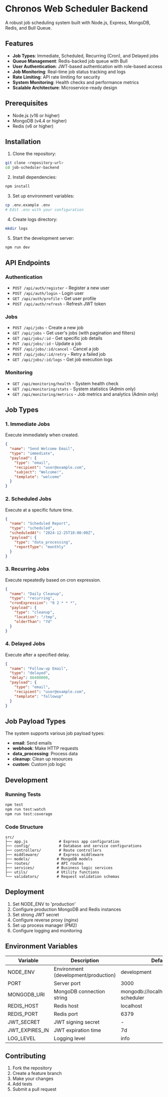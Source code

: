 # Chronos Web Scheduler Backend

A robust job scheduling system built with Node.js, Express, MongoDB, Redis, and Bull Queue.

## Features

- **Job Types**: Immediate, Scheduled, Recurring (Cron), and Delayed jobs
- **Queue Management**: Redis-backed job queue with Bull
- **User Authentication**: JWT-based authentication with role-based access
- **Job Monitoring**: Real-time job status tracking and logs
- **Rate Limiting**: API rate limiting for security
- **System Monitoring**: Health checks and performance metrics
- **Scalable Architecture**: Microservice-ready design

## Prerequisites

- Node.js (v16 or higher)
- MongoDB (v4.4 or higher)
- Redis (v6 or higher)

## Installation

1. Clone the repository:
```bash
git clone <repository-url>
cd job-scheduler-backend
```

2. Install dependencies:
```bash
npm install
```

3. Set up environment variables:
```bash
cp .env.example .env
# Edit .env with your configuration
```

4. Create logs directory:
```bash
mkdir logs
```

5. Start the development server:
```bash
npm run dev
```

## API Endpoints

### Authentication
- `POST /api/auth/register` - Register a new user
- `POST /api/auth/login` - Login user
- `GET /api/auth/profile` - Get user profile
- `POST /api/auth/refresh` - Refresh JWT token

### Jobs
- `POST /api/jobs` - Create a new job
- `GET /api/jobs` - Get user's jobs (with pagination and filters)
- `GET /api/jobs/:id` - Get specific job details
- `PUT /api/jobs/:id` - Update a job
- `POST /api/jobs/:id/cancel` - Cancel a job
- `POST /api/jobs/:id/retry` - Retry a failed job
- `GET /api/jobs/:id/logs` - Get job execution logs

### Monitoring
- `GET /api/monitoring/health` - System health check
- `GET /api/monitoring/stats` - System statistics (Admin only)
- `GET /api/monitoring/metrics` - Job metrics and analytics (Admin only)

## Job Types

### 1. Immediate Jobs
Execute immediately when created.

```json
{
  "name": "Send Welcome Email",
  "type": "immediate",
  "payload": {
    "type": "email",
    "recipient": "user@example.com",
    "subject": "Welcome!",
    "template": "welcome"
  }
}
```

### 2. Scheduled Jobs
Execute at a specific future time.

```json
{
  "name": "Scheduled Report",
  "type": "scheduled",
  "scheduledAt": "2024-12-25T10:00:00Z",
  "payload": {
    "type": "data_processing",
    "reportType": "monthly"
  }
}
```

### 3. Recurring Jobs
Execute repeatedly based on cron expression.

```json
{
  "name": "Daily Cleanup",
  "type": "recurring",
  "cronExpression": "0 2 * * *",
  "payload": {
    "type": "cleanup",
    "location": "/tmp",
    "olderThan": "7d"
  }
}
```

### 4. Delayed Jobs
Execute after a specified delay.

```json
{
  "name": "Follow-up Email",
  "type": "delayed",
  "delay": 86400000,
  "payload": {
    "type": "email",
    "recipient": "user@example.com",
    "template": "followup"
  }
}
```

## Job Payload Types

The system supports various job payload types:

- **email**: Send emails
- **webhook**: Make HTTP requests
- **data_processing**: Process data
- **cleanup**: Clean up resources
- **custom**: Custom job logic

## Development

### Running Tests
```bash
npm test
npm run test:watch
npm run test:coverage
```

### Code Structure
```
src/
├── app.js              # Express app configuration
├── config/             # Database and service configurations
├── controllers/        # Route controllers
├── middleware/         # Express middleware
├── models/            # MongoDB models
├── routes/            # API routes
├── services/          # Business logic services
├── utils/             # Utility functions
└── validators/        # Request validation schemas
```

## Deployment

1. Set NODE_ENV to 'production'
2. Configure production MongoDB and Redis instances
3. Set strong JWT secret
4. Configure reverse proxy (nginx)
5. Set up process manager (PM2)
6. Configure logging and monitoring

## Environment Variables

| Variable | Description | Default |
|----------|-------------|---------|
| NODE_ENV | Environment (development/production) | development |
| PORT | Server port | 3000 |
| MONGODB_URI | MongoDB connection string | mongodb://localhost:27017/job-scheduler |
| REDIS_HOST | Redis host | localhost |
| REDIS_PORT | Redis port | 6379 |
| JWT_SECRET | JWT signing secret | - |
| JWT_EXPIRES_IN | JWT expiration time | 7d |
| LOG_LEVEL | Logging level | info |

## Contributing

1. Fork the repository
2. Create a feature branch
3. Make your changes
4. Add tests
5. Submit a pull request